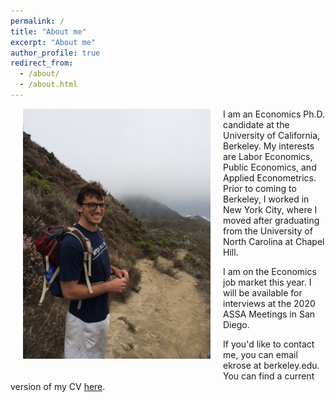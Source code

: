 ```yaml
---
permalink: /
title: "About me"
excerpt: "About me"
author_profile: true
redirect_from: 
  - /about/
  - /about.html
---
```



<img class="img-responsive" style="float: left; margin: 0px 20px 20px 20px;" src="/images/profile.png" width="300">I am an Economics Ph.D. candidate at the University of California, Berkeley. My interests are Labor Economics, Public Economics, and Applied Econometrics. Prior to coming to Berkeley, I worked in New York City, where I moved after graduating from the University of North Carolina at Chapel Hill.

I am on the Economics job market this year. I will be available for interviews at the 2020 ASSA Meetings in San Diego. 

If you'd like to contact me, you can email ekrose at berkeley.edu. You can find a current version of my CV [here](/files/ekr_cv_08-23-19_jmp_nc.pdf).            

  
